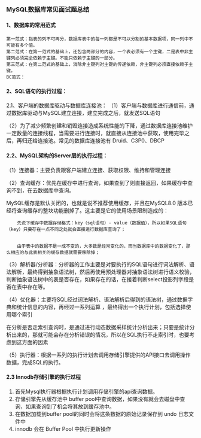 ### MySQL数据库常见面试题总结

#### 1、数据库的常用范式

```
第一范式：指表的列不可再分，数据库表中的每一列都是不可以分割的基本数据项，同一列中不可能有多个值。
第二范式：在第一范式的基础上，还包含两部分的内容，一个表必须有一个主键，二是表中非主键列必须完全依赖于主键。不能只依赖于主键的一部分。
第三范式：在第二范式的基础上，消除非主键列对主键的传递依赖，非主键列必须直接依赖于主键。
BC范式：
```

#### 2、SQL语句的执行过程：

2.1、客户端的数据库驱动与数据库连接池：
（1）客户端与数据库进行通信前，通过数据库驱动与MySQL建立连接，建立完成之后，就发送SQL语句

（2）为了减少频繁创建和销毁连接造成系统性能的下降，通过数据库连接池维护一定数量的连接线程，当需要进行连接时，就直接从连接池中获取，使用完毕之后，再归还给连接池。常见的数据库连接池有 Druid、C3P0、DBCP

#### 2.2、MySQL架构的Server层的执行过程：

（1）连接器：主要负责跟客户端建立连接、获取权限、维持和管理连接

（2）查询缓存：优先在缓存中进行查询，如果查到了则直接返回，如果缓存中查询不到，在去数据库中查询。

MySQL缓存是默认关闭的，也就是说不推荐使用缓存，并且在MySQL8.0 版本已经将查询缓存的整块功能删掉了。这主要是它的使用场景限制造成的：

        先说下缓存中数据存储格式：key（sql语句）- value（数据值），所以如果SQL语句（key）只要存在一点不同之处就会直接进行数据库查询了；


        由于表中的数据不是一成不变的，大多数是经常变化的，而当数据库中的数据变化了，那么相应的与此表相关的缓存数据就需要移除掉；


（3）解析器/分析器：分析器的工作主要是对要执行的SQL语句进行词法解析、语法解析，最终得到抽象语法树，然后再使用预处理器对抽象语法树进行语义校验，判断抽象语法树中的表是否存在，如果存在的话，在接着判断select投影列字段是否在表中存在等。

（4）优化器：主要将SQL经过词法解析、语法解析后得到的语法树，通过数据字典和统计信息的内容，再经过一系列运算 ，最终得出一个执行计划，包括选择使用哪个索引

在分析是否走索引查询时，是通过进行动态数据采样统计分析出来；只要是统计分析出来的，那就可能会存在分析错误的情况，所以在SQL执行不走索引时，也要考虑到这方面的因素

（5）执行器：根据一系列的执行计划去调用存储引擎提供的API接口去调用操作数据，完成SQL的执行。

#### 2.3 Innodb存储引擎的执行过程

1. 首先Mysql执行器根据执行计划调用存储引擎的api查询数据。
2. 存储引擎先从缓存池中 buffer pool中查询数据，如果没有就会去磁盘中查询，如果查询到了机会将其放到缓存池中。
3. 在数据加载到buffer pool的同时会将这条数据的原始记录保存到 undo 日志文件中
4. innodb 会在 Buffer Pool 中执行更新操作